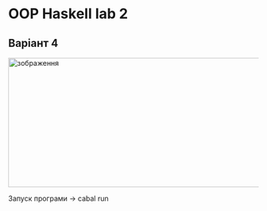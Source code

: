 # OOP Haskell lab 2
## Варіант 4

<img width="802" height="261" alt="зображення" src="https://github.com/user-attachments/assets/d535a26b-f3c8-44eb-8e6d-734da02d57d5" />

Запуск програми -> cabal run

